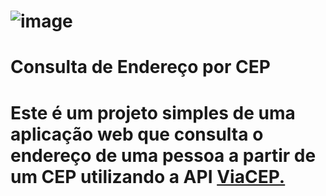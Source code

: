 # ![image](https://github.com/user-attachments/assets/9918a58f-bd5c-4e41-b0fd-33cb941ec71a)

# Consulta de Endereço por CEP
# Este é um projeto simples de uma aplicação web que consulta o endereço de uma pessoa a partir de um CEP utilizando a API <a href="https://viacep.com.br/">ViaCEP.</a>

